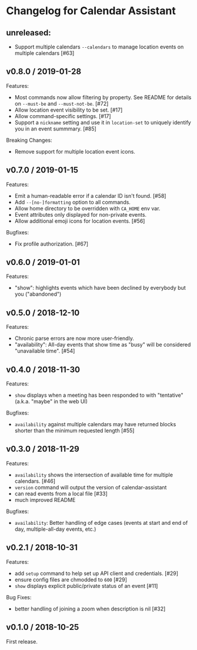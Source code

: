 # Changelog for Calendar Assistant

## unreleased:

- Support multiple calendars `--calendars` to manage location events on multiple calendars [#63]

## v0.8.0 / 2019-01-28

Features:
- Most commands now allow filtering by property. See README for details on `--must-be` and `--must-not-be`. [#72]
- Allow location event visibility to be set. [#17]
- Allow command-specific settings. [#17]
- Support a `nickname` setting and use it in `location-set` to uniquely identify you in an event summmary. [#85]


Breaking Changes:

- Remove support for multiple location event icons.


## v0.7.0 / 2019-01-15

Features:

- Emit a human-readable error if a calendar ID isn't found. [#58]
- Add `--[no-]formatting` option to all commands.
- Allow home directory to be overridden with `CA_HOME` env var.
- Event attributes only displayed for non-private events.
- Allow additional emoji icons for location events. [#56]


Bugfixes:

- Fix profile authorization. [#67]


## v0.6.0 / 2019-01-01

Features:

- "show": highlights events which have been declined by everybody but you ("abandoned")


## v0.5.0 / 2018-12-10

Features:

- Chronic parse errors are now more user-friendly.
- "availability": All-day events that show time as "busy" will be considered "unavailable time". [#54]


## v0.4.0 / 2018-11-30

Features:

- `show` displays when a meeting has been responded to with "tentative" (a.k.a. "maybe" in the web UI)

Bugfixes:

- `availability` against multiple calendars may have returned blocks shorter than the minimum requested length [#55]


## v0.3.0 / 2018-11-29

Features:

- `availability` shows the intersection of available time for multiple calendars. [#46]
- `version` command will output the version of calendar-assistant
- can read events from a local file [#33]
- much improved README

Bugfixes:

- `availability`: Better handling of edge cases (events at start and end of day, multiple-all-day events, etc.)


## v0.2.1 / 2018-10-31

Features:

- add `setup` command to help set up API client and credentials. [#29]
- ensure config files are chmodded to `600` [#29]
- `show` displays explicit public/private status of an event [#11]

Bug Fixes:

- better handling of joining a zoom when description is nil [#32]


## v0.1.0 / 2018-10-25

First release.
